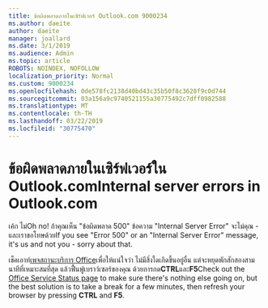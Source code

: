 ```yaml
---
title: ข้อผิดพลาดภายในเซิร์ฟเวอร์ Outlook.com 9000234
ms.author: daeite
author: daeite
manager: joallard
ms.date: 3/1/2019
ms.audience: Admin
ms.topic: article
ROBOTS: NOINDEX, NOFOLLOW
localization_priority: Normal
ms.custom: 9000234
ms.openlocfilehash: 0de578fc2138d40bd43c35b50f8c3628f9c0d744
ms.sourcegitcommit: 03a156a9c9740521155a30775492c7dff0982588
ms.translationtype: MT
ms.contentlocale: th-TH
ms.lasthandoff: 03/22/2019
ms.locfileid: "30775470"
---
```

# <a name="internal-server-errors-in-outlookcom"></a><span data-ttu-id="3b7a5-102">ข้อผิดพลาดภายในเซิร์ฟเวอร์ใน Outlook.com</span><span class="sxs-lookup"><span data-stu-id="3b7a5-102">Internal server errors in Outlook.com</span></span>

<span data-ttu-id="3b7a5-103">เค้ก ไม่</span><span class="sxs-lookup"><span data-stu-id="3b7a5-103">Oh no!</span></span> <span data-ttu-id="3b7a5-104">ถ้าคุณเห็น "ข้อผิดพลาด 500" ข้อความ "Internal Server Error" จะไม่คุณ - และเราขอโทษด้วย</span><span class="sxs-lookup"><span data-stu-id="3b7a5-104">If you see "Error 500" or an "Internal Server Error" message, it's us and not you - sorry about that.</span></span>

<span data-ttu-id="3b7a5-105">เช็คเอาท์[เพจสถานะบริการ Office](https://portal.office.com/servicestatus)เพื่อให้แน่ใจว่า ไม่มีสิ่งใดเกิดขึ้นอยู่อื่น แต่จะหยุดพักสักสองสามนาทีที่เหมาะสมที่สุด แล้วฟื้นฟูเบราว์เซอร์ของคุณ ด้วยการกด**CTRL**และ**F5**</span><span class="sxs-lookup"><span data-stu-id="3b7a5-105">Check out the [Office Service Status page](https://portal.office.com/servicestatus) to make sure there's nothing else going on, but the best solution is to take a break for a few minutes, then refresh your browser by pressing **CTRL** and **F5**.</span></span>